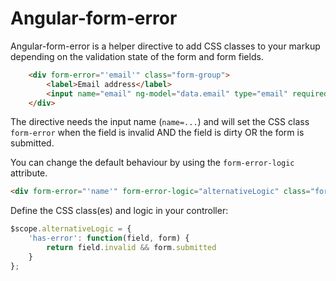 # Angular-form-error

Angular-form-error is a helper directive to add CSS classes to your markup
depending on the validation state of the form and form fields.

```html
    <div form-error="'email'" class="form-group">
        <label>Email address</label>
        <input name="email" ng-model="data.email" type="email" required class="form-control">
    </div>
```

The directive needs the input name (``name=...``) and will set the CSS class 
``form-error`` when the field is invalid AND the field is dirty OR the form is
submitted.

You can change the default behaviour by using the ``form-error-logic`` 
attribute.

```html
<div form-error="'name'" form-error-logic="alternativeLogic" class="form-group">
```

Define the CSS class(es) and logic in your controller:
```javascript
$scope.alternativeLogic = {
    'has-error': function(field, form) {
        return field.invalid && form.submitted
    }
};
```